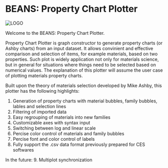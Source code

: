 # BEANS: Property Chart Plotter

![LOGO](https://user-images.githubusercontent.com/48959790/194729624-0b88c702-fdd5-4826-a078-6df04f94309d.png)

Welcome to the BEANS: Property Chart Plotter.

Property Chart Plotter is graph constructor to generate property charts (or Ashby charts) from an input dataset. It allows convinient and effective comparison and selection of items, for example materials, based on two properties. Such plot is widely application not only for materials science, but in general for situations where things need to be selected based on numerical values. The explanation of this plotter will assume the user case of plotting materials property charts.

Built upon the theory of materials selection developed by Mike Ashby, this plotter has the following highlights:
1. Generation of property charts with material bubbles, family bubbles, lables and selection lines
2. Filtering of imported data
3. Easy regrouping of materials into new families
4. Customizable axes with syntax input
5. Switching between log and linear scale
6. Percise color control of materials and family bubbles
7. Percise font and color control of labels
8. Fully support the .csv data format previously prepared for CES softwares

In the future:
9. Multiplot synchronization

